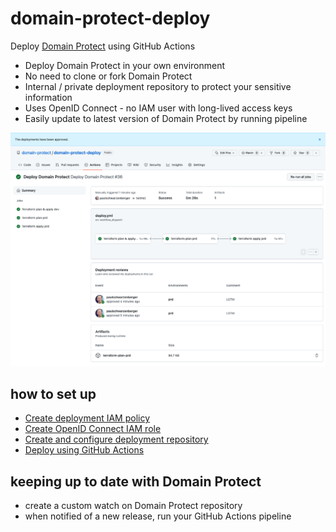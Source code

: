 # domain-protect-deploy
Deploy [Domain Protect](https://github.com/ovotech/domain-protect) using GitHub Actions

* Deploy Domain Protect in your own environment
* No need to clone or fork Domain Protect
* Internal / private deployment repository to protect your sensitive information
* Uses OpenID Connect - no IAM user with long-lived access keys
* Easily update to latest version of Domain Protect by running pipeline

<img src="docs/images/pipeline.png">

## how to set up
* [Create deployment IAM policy](docs/POLICY.md)
* [Create OpenID Connect IAM role](docs/OIDC.md)
* [Create and configure deployment repository](docs/OIDC.md)
* [Deploy using GitHub Actions](docs/OIDC.md)

## keeping up to date with Domain Protect
* create a custom watch on Domain Protect repository
* when notified of a new release, run your GitHub Actions pipeline
